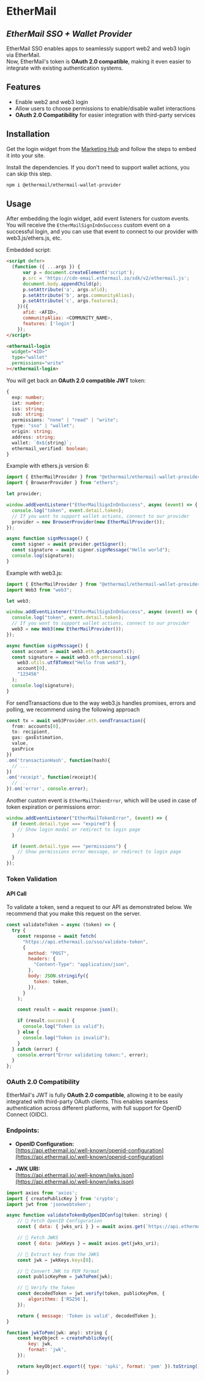 # EtherMail

## _EtherMail SSO + Wallet Provider_

EtherMail SSO enables apps to seamlessly support web2 and web3 login via EtherMail.  
Now, EtherMail's token is **OAuth 2.0 compatible**, making it even easier to integrate with existing authentication systems.

## Features

- Enable web2 and web3 login
- Allow users to choose permissions to enable/disable wallet interactions
- **OAuth 2.0 Compatibility** for easier integration with third-party services

## Installation

Get the login widget from the [Marketing Hub](https://hub.ethermail.io/login) and follow the steps to embed it into your site.

Install the dependencies. If you don't need to support wallet actions, you can skip this step.

```sh
npm i @ethermail/ethermail-wallet-provider
```

## Usage

After embedding the login widget, add event listeners for custom events. You will receive the `EtherMailSignInOnSuccess` custom event on a successful login, and you can use that event to connect to our provider with web3.js/ethers.js, etc.

Embedded script:

```html
<script defer>
  (function ({ ...args }) {
      var p = document.createElement('script');
      p.src = 'https://cdn-email.ethermail.io/sdk/v2/ethermail.js';
      document.body.appendChild(p);
      p.setAttribute('a', args.afid);
      p.setAttribute('b', args.communityAlias);
      p.setAttribute('c', args.features);
    })({
      afid: <AFID>,
      communityAlias: <COMMUNITY_NAME>,
      features: ['login']
    });
</script>

<ethermail-login
  widget="<ID>"
  type="wallet"
  permissions="write"
></ethermail-login>
```

You will get back an **OAuth 2.0 compatible JWT** token:

```ts
{
  exp: number;
  iat: number;
  iss: string;
  sub: string;
  permissions: "none" | "read" | "write";
  type: "sso" | "wallet";
  origin: string;
  address: string;
  wallet: `0x${string}`;
  ethermail_verified: boolean;
}
```

Example with ethers.js version 6:

```ts
import { EtherMailProvider } from "@ethermail/ethermail-wallet-provider";
import { BrowserProvider } from "ethers";

let provider;

window.addEventListener("EtherMailSignInOnSuccess", async (event) => {
  console.log("token", event.detail.token);
  // If you want to support wallet actions, connect to our provider
  provider = new BrowserProvider(new EtherMailProvider());
});

async function signMessage() {
  const signer = await provider.getSigner();
  const signature = await signer.signMessage("Hello world");
  console.log(signature);
}
```

Example with web3.js:

```ts
import { EtherMailProvider } from "@ethermail/ethermail-wallet-provider";
import Web3 from "web3";

let web3;

window.addEventListener("EtherMailSignInOnSuccess", async (event) => {
  console.log("token", event.detail.token);
  // If you want to support wallet actions, connect to our provider
  web3 = new Web3(new EtherMailProvider());
});

async function signMessage() {
  const account = await web3.eth.getAccounts();
  const signature = await web3.eth.personal.sign(
    web3.utils.utf8ToHex("Hello from web3"),
    account[0],
    "123456"
  );
  console.log(signature);
}
```

For sendTransactions due to the way web3.js handles promises, errors and polling, we recommend using the following approach

```ts
const tx = await web3Provider.eth.sendTransaction({
  from: accounts[0],
  to: recipient,
  gas: gasEstimation,
  value,
  gasPrice
})
.on('transactionHash', function(hash){
  // ...
})
.on('receipt', function(receipt){
  // ...
}).on('error', console.error);
```

Another custom event is `EtherMailTokenError`, which will be used in case of token expiration or permissions error:

```ts
window.addEventListener("EtherMailTokenError", (event) => {
  if (event.detail.type === "expired") {
    // Show login modal or redirect to login page
  }

  if (event.detail.type === "permissions") {
    // Show permissions error message, or redirect to login page
  }
});
```

### Token Validation

#### API Call
To validate a token, send a request to our API as demonstrated below. We recommend that you make this request on the server.
```javascript
const validateToken = async (token) => {
  try {
    const response = await fetch(
      "https://api.ethermail.io/sso/validate-token",
      {
        method: "POST",
        headers: {
          "Content-Type": "application/json",
        },
        body: JSON.stringify({
          token: token,
        }),
      }
    );

    const result = await response.json();

    if (result.success) {
      console.log("Token is valid");
    } else {
      console.log("Token is invalid");
    }
  } catch (error) {
    console.error("Error validating token:", error);
  }
};
```

### OAuth 2.0 Compatibility
EtherMail's JWT is fully **OAuth 2.0 compatible**, allowing it to be easily integrated with third-party OAuth clients. This enables seamless authentication across different platforms, with full support for OpenID Connect (OIDC).

### Endpoints:
- **OpenID Configuration:**  
  [https://api.ethermail.io/.well-known/openid-configuration](https://api.ethermail.io/.well-known/openid-configuration)

- **JWK URI:**  
  [https://api.ethermail.io/.well-known/jwks.json](https://api.ethermail.io/.well-known/jwks.json)

```javascript
import axios from 'axios';
import { createPublicKey } from 'crypto';
import jwt from 'jsonwebtoken';

async function validateTokenByOpenIDConfig(token: string) {
    // 🔹 Fetch OpenID Configuration
    const { data: { jwks_uri } } = await axios.get(`https://api.ethermail.io/.well-known/openid-configuration`);

    // 🔹 Fetch JWKS
    const { data: jwkKeys } = await axios.get(jwks_uri);

    // 🔹 Extract key from the JWKS
    const jwk = jwkKeys.keys[0];

    // 🔹 Convert JWK to PEM format
    const publicKeyPem = jwkToPem(jwk);

    // 🔹 Verify the Token
    const decodedToken = jwt.verify(token, publicKeyPem, {
        algorithms: ['RS256'],
    });

    return { message: 'Token is valid', decodedToken };
}

function jwkToPem(jwk: any): string {
    const keyObject = createPublicKey({
        key: jwk,
        format: 'jwk',
    });

    return keyObject.export({ type: 'spki', format: 'pem' }).toString();
}
```